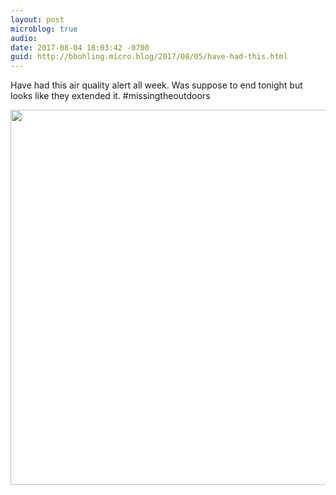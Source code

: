 ```yaml
---
layout: post
microblog: true
audio: 
date: 2017-08-04 18:03:42 -0700
guid: http://bbohling.micro.blog/2017/08/05/have-had-this.html
---
```

Have had this air quality alert all week. Was suppose to end tonight but looks like they extended it. #missingtheoutdoors

<img src="http://bbohling.micro.blog/uploads/2017/25ed5b0ec8.jpg" width="600" height="600" style="height: auto" />
